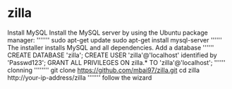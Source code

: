 # zilla
Install MySQL
Install the MySQL server by using the Ubuntu package manager:
'''''''
  sudo apt-get update
  sudo apt-get install mysql-server
''''''
The installer installs MySQL and all dependencies.
Add a database
''''''
CREATE DATABASE 'zilla';
CREATE USER 'zilla'@'localhost' identified by 'Passwd123';
GRANT ALL PRIVILEGES ON zilla.* TO 'zilla'@'localhost';
''''''
clonning
''''''''
 git clone https://github.com/mbai97/zilla.git
 cd zilla
 http://your-ip-address/zilla
 '''''''
 follow the wizard
